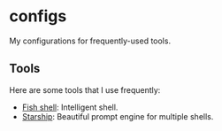 # configs
My configurations for frequently-used tools.

## Tools

Here are some tools that I use frequently:

- [Fish shell](./fishshell/): Intelligent shell.
- [Starship](./starship/): Beautiful prompt engine for multiple shells.

